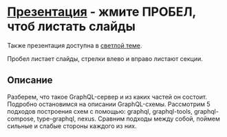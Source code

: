 # [Презентация](https://nodkz.github.io/conf-talks/talks/2019.05.12-zlit-tech-kyiv/index.html) - жмите ПРОБЕЛ, чтоб листать слайды

Также презентация доступна в [светлой теме](https://nodkz.github.io/conf-talks/talks/2019.05.12-zlit-tech-kyiv/white.html).

Пробел листает слайды, стрелки влево и вправо листают секции.

## Описание

Разберем, что такое GraphQL-сервер и из каких частей он состоит. Подробно остановимся на описании GraphQL-схемы. Рассмотрим 5 подходов построения схем с помощью: graphql, graphql-tools, graphql-compose, type-graphql, nexus. Сравним подходы между собой, поймем сильные и слабые стороны каждого из них.
